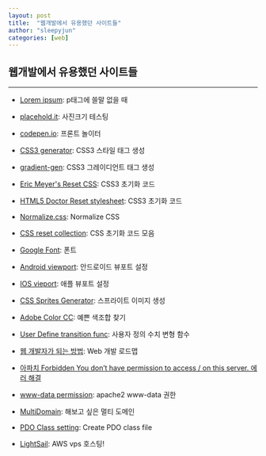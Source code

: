 ```yaml
---
layout: post
title:  "웹개발에서 유용했던 사이트들"
author: "sleepyjun"
categories: [web]
---
```


## 웹개발에서 유용했던 사이트들
 
 ___
 
 - [Lorem ipsum](http://lipsum.com): p태그에 쓸말 없을 때  
 
 - [placehold.it](http://placehold.it): 사진크기 테스팅  
 
 - [codepen.io](codepen.io): 프론트 놀이터  
 
 - [CSS3 generator](http://css3generator.com): CSS3 스타일 태그 생성  
 
 - [gradient-gen](http://www.colorzilla.com/gradient-editor): CSS3 그레이디언트 태그 생성  
 
 - [Eric Meyer's Reset CSS](http://meyerweb.com/eric/tools/css/reset): CSS3 초기화 코드  
 
 - [HTML5 Doctor Reset stylesheet](http://html5doctor.com/html-5-reset-stylesheet/): CSS3 초기화 코드  
 
 - [Normalize.css](http://necolas.github.io/normalize.css/): Normalize CSS  
 
 - [CSS reset collection](http://cssreset.com/): CSS 초기화 코드 모음  
 
 - [Google Font](fonts.google.com): 폰트  
 
 - [Android viewport](http://developer.android.com/guide/webapps/targeting.html): 안드로이드 뷰포트 설정  
 
 - [IOS vieport](http://developer.apple.com/library/safari/#documentation/appleapplications/reference/safarihtmlref/Articles/MetaTags.html): 애플 뷰포트 설정  
 
 - [CSS Sprites Generator](https://www.toptal.com/developers/css/sprite-generator): 스프라이트 이미지 생성  
 
 - [Adobe Color CC](http://color.adobe.com): 예쁜 색조합 찾기  
 
 - [User Define transition func](http://cubic-bezier.com): 사용자 정의 수치 변형 함수  
 
 - [웹 개발자가 되는 방법](https://blog.cordelia273.space/7): Web 개발 로드맵  
 
 - [아파치 Forbidden You don’t have permission to access / on this server. 에러 해결](https://mytory.net/archives/3143)  
 
 - [www-data permission](https://stackoverflow.com/questions/9133024/www-data-permissions): apache2 www-data 권한  
 
 - [MultiDomain](https://www.linux.co.kr/unixwebhosting/multidomain/multidomain.htm): 해보고 싶은 멀티 도메인  
 
 - [PDO Class setting](https://stackoverflow.com/questions/30396328/access-the-php-pdo-object-in-another-file): Create PDO class file  
 
 - [LightSail](https://aws.amazon.com/ko/lightsail/): AWS vps 호스팅!
